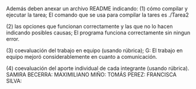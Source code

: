 Además deben anexar un archivo README indicando: 
(1) cómo compilar y ejecutar la tarea; 
El comando que se usa para compilar la tares es ./Tarea2

(2) las opciones que funcionan correctamente y las que no lo hacen indicando posibles causas;
El programa funciona correctamente sin ningun error.

(3) coevaluación del trabajo en equipo (usando rúbrica);
G: El trabajo en equipo mejoró considerablemente en cuanto a comunicación. 

(4) coevaluación del aporte individual de cada integrante (usando rúbrica).
SAMIRA BECERRA: 
MAXIMILIANO MIÑO: 
TOMÁS PEREZ: 
FRANCISCA SILVA: 

